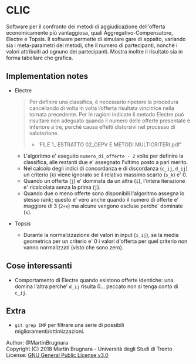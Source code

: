 # CLIC

Software per il confronto dei metodi di aggiudicazione dell'offerta economicamente più vantaggiosa, quali Aggregativo-Compensatore, Electre e Topsis.
Il software permette di simulare gare di appalto, variando sia i meta-parametri dei metodi, che il numero di partecipanti, nonchè i valori attribuiti ad ognuno dei partecipanti.
Mostra inoltre il risultato sia in forma tabellare che grafica.


## Implementation notes
- Electre

  > Per definire una classifica, è necessario ripetere la procedura cancellando di volta in volta l’offerta risultata vincitrice nella tornata precedente.
  > Per le ragioni indicate il metodo Electre può risultare non adeguato quando il numero delle offerte presentate è inferiore a tre, perché causa effetti distorsivi nel processo di valutazione.  
  > - 'FILE 1_ ESTRATTO 02_OEPV E METODI MULTICRITERI.pdf'

  - L'algoritmo e' eseguito `numero_di_offerte - 2` volte per definire la classifica, alle restanti due e' assegnato l'ultimo posto a pari merito.
  - Nel calcolo degli indici di concordanza e di discordanza (`c_ij`, `d_ij`) un criterio (`k`) viene ignorato se il relativo massimo scarto (`s_k`) e' 0.
  - Quando un offerta (`j`) e' dominata da un altra (`i`), l'intera iterazione e' ricalcolata senza la prima (`j`).
  - Quando due o meno offerte sono disponibili l'algoritmo assegna lo stesso rank;
    questo e' vero anche quando il numero di offerte e' maggiore di 3 (`2+x`)
    ma alcune vengono escluse perche' dominate (`x`).

- Topsis
  - Durante la normalizzazione dei valori in input (`x_ij`), se la media geometrica per un criterio e' 0 i valori d'offerta per quel criterio non vanno normalizzati (visto che sono zero).

## Cose interessanti
  - Comportamento di Electre quando esistono offerte identiche: una domina l'altra perche' `d_ij` risulta 0... peccato non si tenga conto di `c_ij`.

## Extra
- `git grep IMP` per filtrare una serie di possibili miglioramenti/ottimizzazioni.

Author: @MartinBrugnara  
Copyright (C) 2018 Martin Brugnara - Università degli Studi di Trento  
License: [GNU General Public License v3.0](LICENSE)

